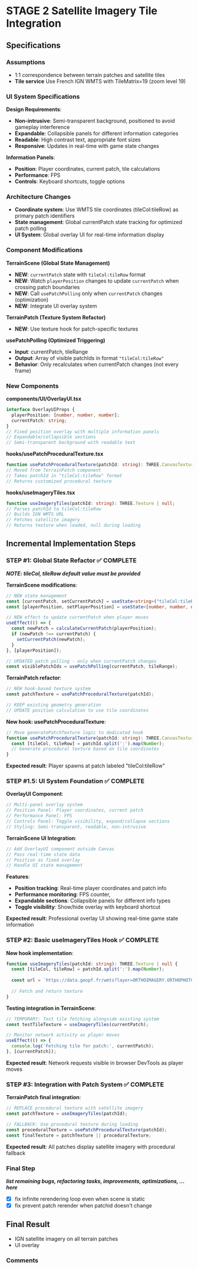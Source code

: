 # STAGE 2 Satellite Imagery Tile Integration

## Specifications

### Assumptions
- 1:1 correspondence between terrain patches and satellite tiles
- **Tile service** Use French IGN WMTS with TileMatrix=19 (zoom level 19)

### UI System Specifications

**Design Requirements**:
- **Non-intrusive**: Semi-transparent background, positioned to avoid gameplay interference
- **Expandable**: Collapsible panels for different information categories
- **Readable**: High contrast text, appropriate font sizes
- **Responsive**: Updates in real-time with game state changes

**Information Panels**:
- **Position**: Player coordinates, current patch, tile calculations
- **Performance**: FPS
- **Controls**: Keyboard shortcuts, toggle options



### Architecture Changes
- **Coordinate system**: Use WMTS tile coordinates (tileCol:tileRow) as primary patch identifiers
- **State management**: Global currentPatch state tracking for optimized patch polling
- **UI System**: Global overlay UI for real-time information display

### Component Modifications

**TerrainScene (Global State Management)**
- **NEW**: `currentPatch` state with `tileCol:tileRow` format
- **NEW**: Watch `playerPosition` changes to update `currentPatch` when crossing patch boundaries
- **NEW**: Call `usePatchPolling` only when `currentPatch` changes (optimization)
- **NEW**: Integrate UI overlay system

**TerrainPatch (Texture System Refactor)**
- **NEW**: Use texture hook for patch-specific textures

**usePatchPolling (Optimized Triggering)**
- **Input**: currentPatch, tileRange
- **Output**: Array of visible patchIds in format `"tileCol:tileRow"`
- **Behavior**: Only recalculates when currentPatch changes (not every frame)

### New Components

**components/UI/OverlayUI.tsx**
```typescript
interface OverlayUIProps {
  playerPosition: [number, number, number];
  currentPatch: string;
}
// Fixed position overlay with multiple information panels
// Expandable/collapsible sections
// Semi-transparent background with readable text
```

**hooks/usePatchProceduralTexture.tsx**
```typescript
function usePatchProceduralTexture(patchId: string): THREE.CanvasTexture;
// Moved from TerrainPatch component
// Takes patchId in "tileCol:tileRow" format
// Returns customized procedural texture
```

**hooks/useImageryTiles.tsx**
```typescript
function useImageryTiles(patchId: string): THREE.Texture | null;
// Parses patchId to tileCol:tileRow
// Builds IGN WMTS URL
// Fetches satellite imagery
// Returns texture when loaded, null during loading
```

## Incremental Implementation Steps

### STEP #1: Global State Refactor  ✅ **COMPLETE** 

***NOTE: tileCol, tileRow default value must be provided***

**TerrainScene modifications**:
```typescript
// NEW state management
const [currentPatch, setCurrentPatch] = useState<string>("tileCol:tileRow");
const [playerPosition, setPlayerPosition] = useState<[number, number, number]>([0, 0, 0]);

// NEW effect to update currentPatch when player moves
useEffect(() => {
  const newPatch = calculateCurrentPatch(playerPosition);
  if (newPatch !== currentPatch) {
    setCurrentPatch(newPatch);
  }
}, [playerPosition]);

// UPDATED patch polling - only when currentPatch changes
const visiblePatchIds = usePatchPolling(currentPatch, tileRange);
```

**TerrainPatch refactor**:
```typescript
// NEW hook-based texture system
const patchTexture = usePatchProceduralTexture(patchId);

// KEEP existing geometry generation
// UPDATE position calculation to use tile coordinates
```

**New hook: usePatchProceduralTexture**:
```typescript
// Move generatePatchTexture logic to dedicated hook
function usePatchProceduralTexture(patchId: string): THREE.CanvasTexture {
  const [tileCol, tileRow] = patchId.split(':').map(Number);
  // Generate procedural texture based on tile coordinates
}
```

**Expected result**: Player spawns at patch labeled "tileCol:tileRow"

### STEP #1.5: UI System Foundation ✅ **COMPLETE** 

**OverlayUI Component**:
```typescript
// Multi-panel overlay system
// Position Panel: Player coordinates, current patch
// Performance Panel: FPS
// Controls Panel: Toggle visibility, expand/collapse sections
// Styling: Semi-transparent, readable, non-intrusive
```

**TerrainScene UI Integration**:
```typescript
// Add OverlayUI component outside Canvas
// Pass real-time state data
// Position as fixed overlay
// Handle UI state management
```

**Features**:
- **Position tracking**: Real-time player coordinates and patch info
- **Performance monitoring**: FPS counter,
- **Expandable sections**: Collapsible panels for different info types
- **Toggle visibility**: Show/hide overlay with keyboard shortcut

**Expected result**: Professional overlay UI showing real-time game state information

### STEP #2: Basic useImageryTiles Hook ✅ **COMPLETE** 

**New hook implementation**:
```typescript
function useImageryTiles(patchId: string): THREE.Texture | null {
  const [tileCol, tileRow] = patchId.split(':').map(Number);
  
  const url = `https://data.geopf.fr/wmts?layer=ORTHOIMAGERY.ORTHOPHOTOS&style=normal&tilematrixset=PM&Service=WMTS&Request=GetTile&Version=1.0.0&Format=image%2Fjpeg&TileMatrix=19&TileCol=${tileCol}&TileRow=${tileRow}`;
  
  // Fetch and return texture
}
```

**Testing integration in TerrainScene**:
```typescript
// TEMPORARY: Test tile fetching alongside existing system
const testTileTexture = useImageryTiles(currentPatch);

// Monitor network activity as player moves
useEffect(() => {
  console.log('Fetching tile for patch:', currentPatch);
}, [currentPatch]);
```

**Expected result**: Network requests visible in browser DevTools as player moves

### STEP #3: Integration with Patch System ✅ **COMPLETE**

**TerrainPatch final integration**:
```typescript
// REPLACE procedural texture with satellite imagery
const patchTexture = useImageryTiles(patchId);

// FALLBACK: Use procedural texture during loading
const proceduralTexture = usePatchProceduralTexture(patchId);
const finalTexture = patchTexture || proceduralTexture;
```

**Expected result**: All patches display satellite imagery with procedural fallback



### Final Step 
***list remaining bugs, refactoring tasks, improvements, optimizations,  ... here***
- [x] fix infinite rerendering loop even when scene is static
- [x] fix prevent patch rerender when patchid doesn't change

## Final Result
- IGN satellite imagery on all terrain patches
- UI overlay 

### Comments
